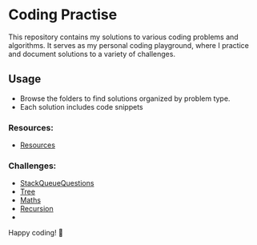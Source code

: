 # Coding Practise

This repository contains my solutions to various coding problems and algorithms. It serves as my personal coding playground, where I practice and document solutions to a variety of challenges.

## Usage

- Browse the folders to find solutions organized by problem type.
- Each solution includes code snippets

### Resources:

- [Resources](Resources)

### Challenges:

- [StackQueueQuestions](src/StackQueueQuestions)
- [Tree](src/TreeQuestions)
- [Maths](src/Maths)
- [Recursion](src/Recursion)
- 
Happy coding! 🚀
